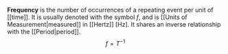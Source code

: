 **Frequency** is the number of occurrences of a repeating event per unit of [[time]]. It is usually denoted with the symbol $f$, and is [[Units of Measurement|measured]] in [[Hertz]] $[\text{Hz}]$. It shares an inverse relationship with the [[Period|period]].
$$
f=T^{-1}
$$
